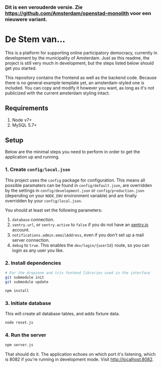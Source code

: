 ### Dit is een verouderde versie. Zie https://github.com/Amsterdam/openstad-monolith voor een nieuwere variant.

# De Stem van...
This is a platform for supporting online participatory democracy, currently in development by the municipality of Amsterdam. Just as this readme, the project is still very much in development, but the steps listed below should get you started.

This repository contains the frontend as well as the backend code. Because there is no general example template yet, an amsterdam-styled one is included. You can copy and modify it however you want, as long as it's not publicized with the current amsterdam styling intact.

## Requirements
1. Node v7+
2. MySQL 5.7+

## Setup
Below are the minimal steps you need to perform in order to get the application up and running.

### 1. Create `config/local.json`
This project uses the `config` package for configuration. This means all possible paramaters can be found in `config/default.json`, are overridden by the settings in `config/development.json` or `config/production.json` (depending on your `NODE_ENV` environment variable) and are finally overridden by your `config/local.json`.

You should at least set the following parameters:

1. `database` connection.
2. `sentry.url`, or `sentry.active`  to `false` if you do not have an [sentry.io](//sentry.io) account.
3. `notifications.admin.emailAddress`, even if you don't set up a mail server connection.
4. `debug` to `true`. This enables the `dev/login/{userId}` route, so you can login as any user you like.

### 2. Install dependencies
```bash
# For the dropzone and trix fontend libraries used in the interface
git submodule init
git submodule update

npm install
```

### 3. Initiate database
This will create all database tables, and adds fixture data.

```bash
node reset.js
```

### 4. Run the server
```bash
npm server.js
```

That should do it. The application echoes on which port it's listening, which is 8082 if you're running in development mode. Visit [http://localhost:8082](http://localhost:8082).
